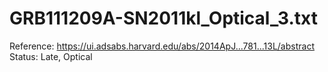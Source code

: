# GRB111209A-SN2011kl_Optical_3.txt

Reference: https://ui.adsabs.harvard.edu/abs/2014ApJ...781...13L/abstract
Status: Late, Optical